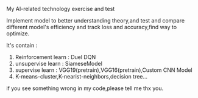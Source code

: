 My AI-related technology exercise and test

Implement model to better understanding theory,and test and compare different model's efficiency and track loss and accuracy,find way to optimize.

It's contain : 
  1. Reinforcement learn : Duel DQN
  2. unsupervise learn : SiameseModel
  3. supervise learn : VGG19(pretrain),VGG16(pretrain),Custom CNN Model
  4. K-means-cluster,K-nearist-neighbors,decision tree...

if you see something wrong in my code,please tell me thx you.
